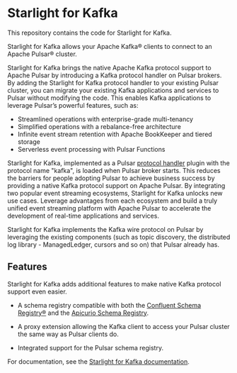 # Starlight for Kafka

This repository contains the code for Starlight for Kafka.

Starlight for Kafka allows your Apache Kafka® clients to connect to an Apache Pulsar® cluster.

Starlight for Kafka brings the native Apache Kafka protocol support to Apache Pulsar by introducing a Kafka protocol handler on Pulsar brokers. By adding the Starlight for Kafka protocol handler to your existing Pulsar cluster, you can migrate your existing Kafka applications and services to Pulsar without modifying the code. This enables Kafka applications to leverage Pulsar’s powerful features, such as:

- Streamlined operations with enterprise-grade multi-tenancy
- Simplified operations with a rebalance-free architecture
- Infinite event stream retention with Apache BookKeeper and tiered storage
- Serverless event processing with Pulsar Functions

Starlight for Kafka, implemented as a Pulsar [protocol handler](https://github.com/apache/pulsar/blob/master/pulsar-broker/src/main/java/org/apache/pulsar/broker/protocol/ProtocolHandler.java) plugin with the protocol name "kafka", is loaded when Pulsar broker starts. This reduces the barriers for people adopting Pulsar to achieve business success by providing a native Kafka protocol support on Apache Pulsar. By integrating two popular event streaming ecosystems, Starlight for Kafka unlocks new use cases. Leverage advantages from each ecosystem and build a truly unified event streaming platform with Apache Pulsar to accelerate the development of real-time applications and services.

Starlight for Kafka implements the Kafka wire protocol on Pulsar by leveraging the existing components (such as topic discovery, the distributed log library - ManagedLedger, cursors and so on) that Pulsar already has.

## Features

Starlight for Kafka adds additional features to make native Kafka protocol support even easier. 

* A schema registry compatible with both the [Confluent Schema Registry®](https://docs.confluent.io/platform/current/schema-registry/index.html) and the [Apicurio Schema Registry](https://www.apicur.io/registry). 

* A proxy extension allowing the Kafka client to access your Pulsar cluster the same way as Pulsar clients do. 

* Integrated support for the Pulsar schema registry.

For documentation, see the [Starlight for Kafka documentation](https://docs.datastax.com/en/starlight-kafka/docs/1.0/index.html).



